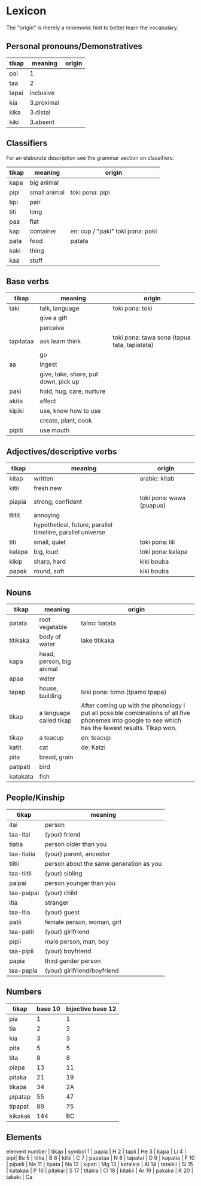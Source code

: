 Lexicon
=======

The "origin" is merely a mnemonic hint to better learn the vocabulary.

## Personal pronouns/Demonstratives

tikap     | meaning        | origin 
----------|----------------|--------
pai       | 1
taa       | 2
tapai     | inclusive
kia       | 3.proximal
kika      | 3.distal
kiki      | 3.absent


## Classifiers

For an elaborate description see the grammar section on classifiers.

tikap     | meaning        | origin 
----------|----------------|--------
kapa |big animal|
pipi |small animal| toki pona: pipi
tipi |pair|
titi |long|
paa  |flat|
kap  |container| en: cup / "paki" toki pona: poki
pata |food| patata
kaki |thing|
kaa  |stuff|


## Base verbs

tikap     | meaning        | origin 
----------|----------------|--------
taki      | talk, language | toki pona: toki
          | give a gift
          | perceive
tapitataa | ask learn think | toki pona: tawa sona (tapua tata, tapiatata)
          | go
aa        | ingest         |
          | give, take, share, put down, pick up
paki      | hold, hug, care, nurture
akita     | affect
kipiki    | use, know how to use
          | create, plant, cook
pipiti    | use mouth


## Adjectives/descriptive verbs

tikap     | meaning        | origin 
----------|----------------|--------
kitap     | written        | arabic: kitab
kitii     | fresh new      |
piapia    | strong, confident | toki pona: wawa (puapua)
ttitit    | annoying       |
          | hypothetical, future, parallel timeline, parallel universe |
titi      | small, quiet   | toki pona: lili
kalapa    | big, loud      | toki pona: kalapa
kikip     | sharp, hard    | kiki bouba
papak     | round, soft    | kiki bouba


## Nouns

tikap     | meaning        | origin 
----------|----------------|--------
patata    | root vegetable | taíno: batata
titikaka  | body of water  | lake titikaka
kapa      | head, person, big animal |
apaa      | water          |
tapap     | house, building | toki pona: tomo (tpamo tpapa)
tikap     | a language called tikap | After coming up with the phonology I put all possible combinations of all five phonemes into google to see which has the fewest results. Tikap won.
tikap     | a teacup       | en: teacup
katit     | cat            | de: Katzi
pita      | bread, grain   | 
patipati  | bird           |
katakata  | fish           |


## People/Kinship

tikap      | meaning
-----------|--------
itai       | person
taa-itai   | (your) friend
tiatia     | person older than you
taa-tiatia | (your) parent, ancestor
tiitii     | person about the same generation as you
taa-tiitii | (your) sibling
paipai     | person younger than you
taa-paipai | (your) child
itia       | stranger
taa-itia   | (your) guest
patii      | female person, woman, girl
taa-patii  | (your) girlfriend
pipii      | male person, man, boy
taa-pipii  | (your) boyfriend
papia       | third gender person
taa-papia  | (your) girlfriend/boyfriend


## Numbers

tikap     | base 10 | bijective base 12 |
----------|---------|-------------------|
pia  | 1 | 1 |
tia  | 2 | 2 |
kia  | 3 | 3 |
pita  | 5 | 5 |
tita  | 8 | 8 |
piapa | 13 | 11 |
pitaka | 21 | 19 |
tikapa | 34 | 2A |
pipatap | 55 | 47 |
tipapat | 89 | 75 |
kikakak | 144 | BC |

## Elements

element number | tikap | symbol
1 | papia | H
2 | tapii | He
3 | kapa | Li
4 | pipi| Be
5 | tiitia | B
6 | kiitii | C
7 | papataa | N
8 | tapatai | O
9 | kapatia | F
10 | pipatii | Ne
11 | tipata | Na
12 | kipati | Mg
13 | kataikia | Al
14 | tataikii | Si
15 | katakaa | P
16 | pitakai | S
17 | titakia | Cl
18 | kitakii | Ar
19 | pakaka | K
20 | takaki | Ca
